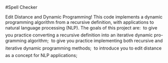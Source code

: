 #Spell Checker

Edit Distance and Dynamic Programming!
This code implements a dynamic programming algorithm from a recursive definition, with applications to natural language processing (NLP). The goals of this project are:
 to give you practice converting a recursive definition into an iterative dynamic pro- gramming algorithm;
 to give you practice implementing both recursive and iterative dynamic programming methods;
 to introduce you to edit distance as a concept for NLP applications;
